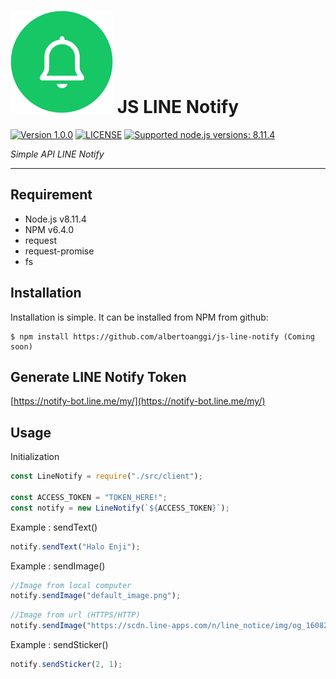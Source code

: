 # ![logo](/assets/icon-linenotify.png) JS LINE Notify

 [![Version 1.0.0](https://img.shields.io/badge/version-1.0.0-green.svg "Version 1.0.0")](#) [![LICENSE](https://img.shields.io/badge/licence-MIT-blue.svg "LICENSE")](https://github.com/albertoanggi/js-line-notify/blob/master/LICENSE) [![Supported node.js versions: 8.11.4](https://img.shields.io/badge/node-8.11.4-green.svg "Supported node.js versions: 8.11.4")](https://nodejs.org/en/)

*Simple API LINE Notify*

----

## Requirement

* Node.js v8.11.4
* NPM v6.4.0
* request
* request-promise
* fs

## Installation

Installation is simple. It can be installed from NPM from github:
```npm
$ npm install https://github.com/albertoanggi/js-line-notify (Coming soon)
```

## Generate LINE Notify Token

[https://notify-bot.line.me/my/](https://notify-bot.line.me/my/)

## Usage
Initialization

```javascript
const LineNotify = require("./src/client");

const ACCESS_TOKEN = "TOKEN_HERE!";
const notify = new LineNotify(`${ACCESS_TOKEN}`);
```

Example : sendText()

```javascript
notify.sendText("Halo Enji");
```

Example : sendImage()

```javascript
//Image from local computer
notify.sendImage("default_image.png");
```

```javascript
//Image from url (HTTPS/HTTP)
notify.sendImage("https://scdn.line-apps.com/n/line_notice/img/og_160829/og_fb.png");
```

Example : sendSticker()

```javascript
notify.sendSticker(2, 1);
```


